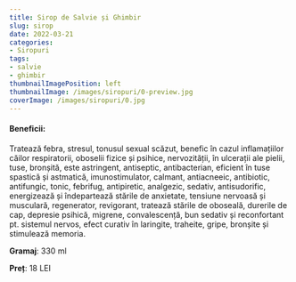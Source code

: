 ```yaml
---
title: Sirop de Salvie și Ghimbir
slug: sirop
date: 2022-03-21
categories:
- Siropuri 
tags:
- salvie
- ghimbir
thumbnailImagePosition: left
thumbnailImage: /images/siropuri/0-preview.jpg
coverImage: /images/siropuri/0.jpg
---
```

<!--more-->

#### Beneficii:	
Tratează febra, stresul, tonusul sexual scăzut, benefic în cazul inflamațiilor căilor respiratorii, oboselii fizice și psihice, nervozității, în ulcerații ale pielii, tuse, bronșită, este astringent, antiseptic, antibacterian, eficient în tuse spastică și astmatică, imunostimulator,  calmant, antiacneeic, antibiotic, antifungic, tonic, febrifug, antipiretic, analgezic, sedativ, antisudorific,  energizează și îndepartează stările de anxietate, tensiune nervoasă și musculară, regenerator, revigorant, tratează stările de oboseală, durerile de cap, depresie psihică, migrene, convalescență, bun sedativ și reconfortant pt. sistemul nervos, efect curativ în laringite, traheite, gripe, bronșite și stimulează memoria.

**Gramaj**: 330 ml

**Preț**: 18 LEI


